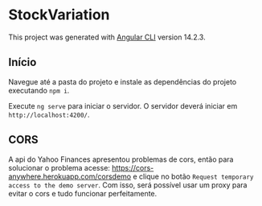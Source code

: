 # StockVariation

This project was generated with [Angular CLI](https://github.com/angular/angular-cli) version 14.2.3.

## Início
Navegue até a pasta do projeto e instale as dependências do projeto executando `npm i`.

Execute `ng serve` para iniciar o servidor. O servidor deverá iniciar em `http://localhost:4200/`.

## CORS
A api do Yahoo Finances apresentou problemas de cors, então para solucionar o problema acesse: https://cors-anywhere.herokuapp.com/corsdemo
e clique no botão `Request temporary access to the demo server`. Com isso, será possível usar um proxy para evitar o cors e tudo funcionar perfeitamente.


